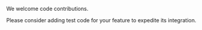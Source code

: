 We welcome code contributions. 

Please consider adding test code for your feature to expedite its integration.
